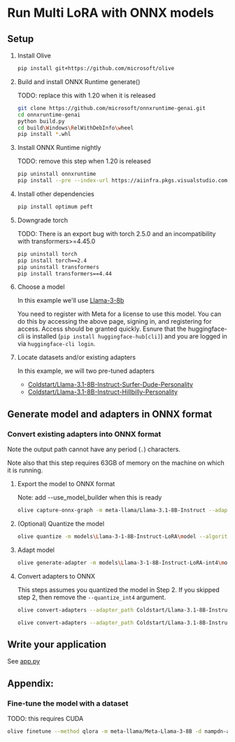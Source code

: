 # Run Multi LoRA with ONNX models

## Setup

1. Install Olive

   ```bash
   pip install git+https://github.com/microsoft/olive
   ```

2. Build and install ONNX Runtime generate()

   TODO: replace this with 1.20 when it is released

   ```bash
   git clone https://github.com/microsoft/onnxruntime-genai.git
   cd onnxruntime-genai
   python build.py
   cd build\Windows\RelWithDebInfo\wheel
   pip install *.whl

3. Install ONNX Runtime nightly
   
   TODO: remove this step when 1.20 is released

   ```bash
   pip uninstall onnxruntime
   pip install --pre --index-url https://aiinfra.pkgs.visualstudio.com/PublicPackages/_packaging/ORT-Nightly/pypi/simple/ onnxruntime
   ```

4. Install other dependencies

   ```bash
   pip install optimum peft
   ```

5. Downgrade torch

   TODO: There is an export bug with torch 2.5.0 and an incompatibility with transformers>=4.45.0

   ```bash
   pip uninstall torch
   pip install torch==2.4
   pip uninstall transformers
   pip install transformers==4.44
   ```
   
6. Choose a model

   In this example we'll use [Llama-3-8b](https://huggingface.co/meta-llama/Meta-Llama-3-8B)

   You need to register with Meta for a license to use this model. You can do this by accessing the above page, signing in, and registering for access. Access should be granted quickly. Esnure that the huggingface-cli is installed (`pip install huggingface-hub[cli]`) and you are logged in via `huggingface-cli login`.
   
7. Locate datasets and/or existing adapters

   In this example, we will two pre-tuned adapters

   * [Coldstart/Llama-3.1-8B-Instruct-Surfer-Dude-Personality](https://huggingface.co/Coldstart/Llama-3.1-8B-Instruct-Surfer-Dude-Personality)
   * [Coldstart/Llama-3.1-8B-Instruct-Hillbilly-Personality](https://huggingface.co/Coldstart/Llama-3.1-8B-Instruct-Hillbilly-Personality)

## Generate model and adapters in ONNX format

### Convert existing adapters into ONNX format

Note the output path cannot have any period (`.`) characters.

Note also that this step requires 63GB of memory on the machine on which it is running.

1. Export the model to ONNX format

   Note: add --use_model_builder when this is ready

   ```bash
   olive capture-onnx-graph -m meta-llama/Llama-3.1-8B-Instruct --adapter_path Coldstart/Llama-3.1-8B-Instruct-Surfer-Dude-Personality -o models\Llama-3-1-8B-Instruct-LoRA --torch_dtype float32 --use_ort_genai
   ```

2. (Optional) Quantize the model

   ```bash
   olive quantize -m models\Llama-3-1-8B-Instruct-LoRA\model --algorithm rtn --implementation matmul4 -o models\Llama-3-1-8B-Instruct-LoRA-int4
   ```

3. Adapt model

   ```bash
   olive generate-adapter -m models\Llama-3-1-8B-Instruct-LoRA-int4\model -o models\Llama-3-1-8B-Instruct-LoRA-int4\adapted --log_level 1
   ```

4. Convert adapters to ONNX

   This steps assumes you quantized the model in Step 2. If you skipped step 2, then remove the `--quantize_int4` argument.

   ```bash
   olive convert-adapters --adapter_path Coldstart/Llama-3.1-8B-Instruct-Surfer-Dude-Personality --output_path adapters\Llama-1-8B-Instruct-Surfer-Dude-Personality --dtype float32 --quantize_int4
   ```

   ```bash
   olive convert-adapters --adapter_path Coldstart/Llama-3.1-8B-Instruct-Hillbilly-Personality --output_path adapters\Llama-1-8B-Instruct-Hillbilly-Personality --dtype float32 --quantize_int4
   ```

## Write your application

See [app.py](app.py)


## Appendix:

### Fine-tune the model with a dataset

TODO: this requires CUDA

```bash
olive finetune --method qlora -m meta-llama/Meta-Llama-3-8B -d nampdn-ai/tiny-codes --train_split "train[:4096]" --eval_split "train[4096:4224]" --text_template "### Language: {programming_language} \n### Question: {prompt} \n### Answer: {response}" --per_device_train_batch_size 16 --per_device_eval_batch_size 16 --max_steps 150 --logging_steps 50 -o adapters\tiny-codes
```





